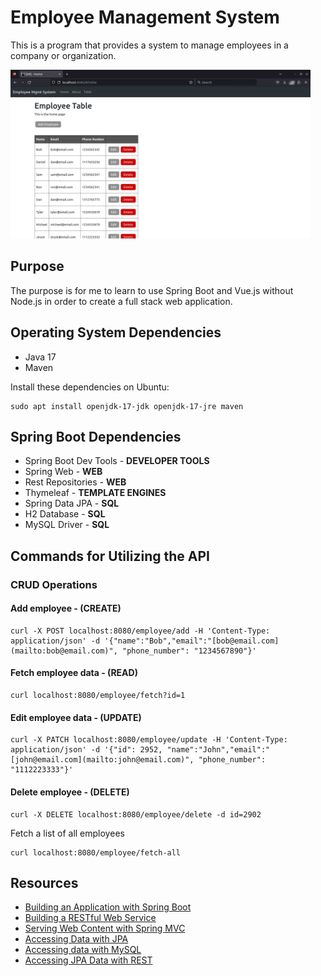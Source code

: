 # Employee Management System
This is a program that provides a system to manage employees in a company or organization.

<img src="./images/program_screenshot.webp" alt="program screenshot" width="480" height="270">

## Purpose
The purpose is for me to learn to use Spring Boot and Vue.js without Node.js in order to create a full stack web application.

## Operating System Dependencies
- Java 17
- Maven

Install these dependencies on Ubuntu:
```
sudo apt install openjdk-17-jdk openjdk-17-jre maven 
```

## Spring Boot Dependencies
- Spring Boot Dev Tools - **DEVELOPER TOOLS**
- Spring Web - **WEB**
- Rest Repositories - **WEB**
- Thymeleaf - **TEMPLATE ENGINES**
- Spring Data JPA - **SQL**
- H2 Database - **SQL**
- MySQL Driver - **SQL**

## Commands for Utilizing the API
### CRUD Operations
#### Add employee - (CREATE)
```  
curl -X POST localhost:8080/employee/add -H 'Content-Type: application/json' -d '{"name":"Bob","email":"[bob@email.com](mailto:bob@email.com)", "phone_number": "1234567890"}'  
```  

#### Fetch employee data - (READ)
```  
curl localhost:8080/employee/fetch?id=1
```  

#### Edit employee data - (UPDATE)
```  
curl -X PATCH localhost:8080/employee/update -H 'Content-Type: application/json' -d '{"id": 2952, "name":"John","email":"[john@email.com](mailto:john@email.com)", "phone_number": "1112223333"}'  
```  

#### Delete employee - (DELETE)
```  
curl -X DELETE localhost:8080/employee/delete -d id=2902  
```

Fetch a list of all employees
```  
curl localhost:8080/employee/fetch-all 
```  

## Resources
- [Building an Application with Spring Boot](https://spring.io/guides/gs/spring-boot/)
- [Building a RESTful Web Service](https://spring.io/guides/gs/rest-service/)
- [Serving Web Content with Spring MVC](https://spring.io/guides/gs/serving-web-content/)
- [Accessing Data with JPA](https://spring.io/guides/gs/accessing-data-jpa/)
- [Accessing data with MySQL](https://spring.io/guides/gs/accessing-data-mysql/)
- [Accessing JPA Data with REST](https://spring.io/guides/gs/accessing-data-rest/)
